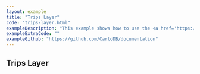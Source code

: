 ```yaml
---
layout: example
title: "Trips Layer"
code: "trips-layer.html"
exampleDescription: "This example shows how to use the <a href='https://deck.gl/docs/api-reference/geo-layers/trips-layer'>TripsLayer</a> to render animated paths that represent vehicle trips."
exampleExtraCode: ""
exampleGithub: "https://github.com/CartoDB/documentation"
---
```

## Trips Layer
